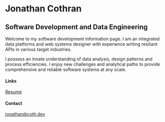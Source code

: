 # Jonathan Cothran
## Software Development and Data Engineering

Welcome to my software development information page. I am an integrated data platforms and web systems designer with experience writing resiliant APIs in various target industries.

I possess an innate understanding of data analysis, design patterns and process efficiencies. I enjoy new challenges and analytical paths to provide comprehensive and reliable software systems at any scale.

#### Links

[Resume](/Jonathan_Cothran_Resume_23.pdf)

#### Contact
jonathan@coth.dev
